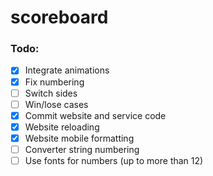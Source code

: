 # scoreboard
### Todo:
- [x] Integrate animations
- [x] Fix numbering
- [ ] Switch sides
- [ ] Win/lose cases
- [X] Commit website and service code
- [X] Website reloading
- [X] Website mobile formatting
- [ ] Converter string numbering
- [ ] Use fonts for numbers (up to more than 12)
